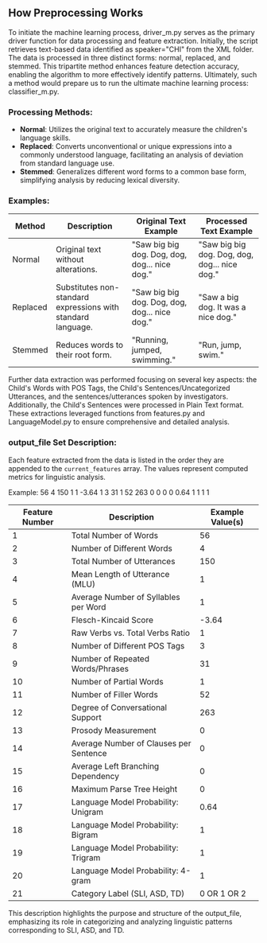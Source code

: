## How Preprocessing Works

To initiate the machine learning process, driver_m.py serves as the primary driver function for data processing and feature extraction. Initially, the script retrieves text-based data identified as speaker="CHI" from the XML folder. The data is processed in three distinct forms: normal, replaced, and stemmed. This tripartite method enhances feature detection accuracy, enabling the algorithm to more effectively identify patterns. Ultimately, such a method would prepare us to run the ultimate machine learning process: classifier_m.py.

### Processing Methods:
- **Normal**: Utilizes the original text to accurately measure the children's language skills.
- **Replaced**: Converts unconventional or unique expressions into a commonly understood language, facilitating an analysis of deviation from standard language use.
- **Stemmed**: Generalizes different word forms to a common base form, simplifying analysis by reducing lexical diversity.

### Examples:
| Method    | Description | Original Text Example | Processed Text Example |
|-----------|-------------|-----------------------|------------------------|
| Normal    | Original text without alterations. | "Saw big big dog. Dog, dog, dog... nice dog." | "Saw big big dog. Dog, dog, dog... nice dog." |
| Replaced  | Substitutes non-standard expressions with standard language. | "Saw big big dog. Dog, dog, dog... nice dog." | "Saw a big dog. It was a nice dog." |
| Stemmed   | Reduces words to their root form. | "Running, jumped, swimming." | "Run, jump, swim." |

Further data extraction was performed focusing on several key aspects: the Child's Words with POS Tags, the Child's Sentences/Uncategorized Utterances, and the sentences/utterances spoken by investigators. Additionally, the Child's Sentences were processed in Plain Text format. These extractions leveraged functions from features.py and LanguageModel.py to ensure comprehensive and detailed analysis.

### output_file Set Description:

Each feature extracted from the data is listed in the order they are appended to the `current_features` array. The values represent computed metrics for linguistic analysis.

Example: 56 4 150 1 1 -3.64 1 3 31 1 52 263 0 0 0 0 0.64 1 1 1 1

| Feature Number | Description | Example Value(s) |
|----------------|-------------|------------------|
| 1              | Total Number of Words | 56 |
| 2              | Number of Different Words | 4 |
| 3              | Total Number of Utterances | 150 |
| 4              | Mean Length of Utterance (MLU) | 1 |
| 5              | Average Number of Syllables per Word | 1 |
| 6              | Flesch-Kincaid Score | -3.64 |
| 7              | Raw Verbs vs. Total Verbs Ratio | 1 |
| 8              | Number of Different POS Tags | 3 |
| 9              | Number of Repeated Words/Phrases | 31 |
| 10             | Number of Partial Words | 1 |
| 11             | Number of Filler Words | 52 |
| 12             | Degree of Conversational Support | 263 |
| 13             | Prosody Measurement | 0 |
| 14             | Average Number of Clauses per Sentence | 0 |
| 15             | Average Left Branching Dependency | 0 |
| 16             | Maximum Parse Tree Height | 0 |
| 17             | Language Model Probability: Unigram | 0.64 |
| 18             | Language Model Probability: Bigram | 1 |
| 19             | Language Model Probability: Trigram | 1 |
| 20             | Language Model Probability: 4-gram | 1 |
| 21             | Category Label (SLI, ASD, TD) | 0 OR 1 OR 2 |

This description highlights the purpose and structure of the output_file, emphasizing its role in categorizing and analyzing linguistic patterns corresponding to SLI, ASD, and TD.

